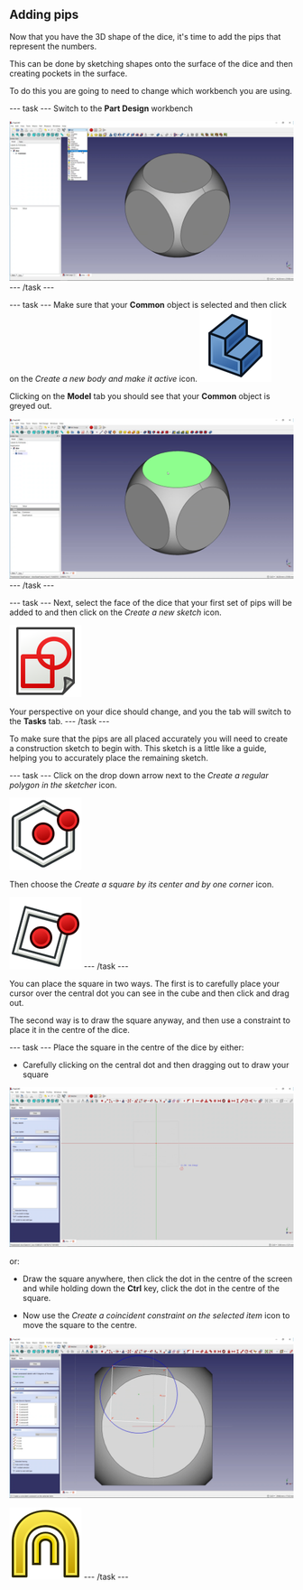 ## Adding pips

Now that you have the 3D shape of the dice, it's time to add the pips that represent the numbers.

This can be done by sketching shapes onto the surface of the dice and then creating pockets in the surface.

To do this you are going to need to change which workbench you are using.

--- task ---
Switch to the **Part Design** workbench

![part-design](images/part-design.png)
--- /task ---

--- task ---
Make sure that your **Common** object is selected and then click on the *Create a new body and make it active* icon.
![PartDesign_Body_Create_New](images/PartDesign_Body_Create_New.png)

Clicking on the **Model** tab you should see that your **Common** object is greyed out.

![create-new-body](images/create-new-body.png)
--- /task ---

--- task ---
Next, select the face of the dice that your first set of pips will be added to and then click on the *Create a new sketch* icon.

![Sketcher_New_Sketch](images/Sketcher_New_Sketch.png)

Your perspective on your dice should change, and you the tab will switch to the **Tasks** tab.
--- /task ---

To make sure that the pips are all placed accurately you will need to create a construction sketch to begin with. This sketch is a little like a guide, helping you to accurately place the remaining sketch.

--- task ---
Click on the drop down arrow next to the *Create a regular polygon in the sketcher* icon.

![Sketcher_CreateHexagon](images/Sketcher_CreateHexagon.png)

Then choose the *Create a square by its center and by one corner* icon.

![Sketcher_CreateSquare](images/Sketcher_CreateSquare.png)
--- /task ---

You can place the square in two ways. The first is to carefully place your cursor over the central dot you can see in the cube and then click and drag out.

The second way is to draw the square anyway, and then use a constraint to place it in the centre of the dice.

--- task ---
Place the square in the centre of the dice by either:

- Carefully clicking on the central dot and then dragging out to draw your square

![create_square_1](images/create_square_1.png)

or:

- Draw the square anywhere, then click the dot in the centre of the screen and while holding down the **Ctrl** key, click the dot in the centre of the square.

- Now use the *Create a coincident constraint on the selected item* icon to move the square to the centre.

![create_square_2](images/create_square_2.png)

![Sketcher_ConstrainCoincident](images/Sketcher_ConstrainCoincident.png)
--- /task ---
